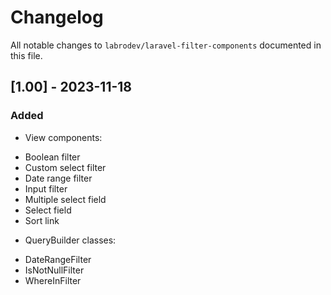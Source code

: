 # Changelog

All notable changes to `labrodev/laravel-filter-components` 
documented in this file.

## [1.00] - 2023-11-18

### Added

- View components:

* Boolean filter
* Custom select filter
* Date range filter
* Input filter
* Multiple select field
* Select field
* Sort link

- QueryBuilder classes:

* DateRangeFilter
* IsNotNullFilter
* WhereInFilter

